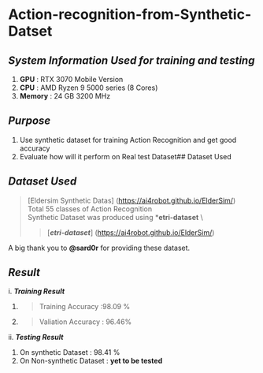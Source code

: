# **Action-recognition-from-Synthetic-Datset**

## ***System Information Used for training and testing***
1. **GPU** : RTX 3070 Mobile Version
2. **CPU** : AMD Ryzen 9 5000 series (8 Cores)
3. **Memory** : 24 GB 3200 MHz




## *Purpose*
1. Use synthetic dataset for training Action Recognition and get good accuracy
2. Evaluate how will it perform on Real test Dataset## Dataset Used


## ***Dataset Used***
> [Eldersim Synthetic Datas] (https://ai4robot.github.io/ElderSim/) \
> Total 55 classes of Action Recognition \
> Synthetic Dataset was produced using ***etri-dataset** \
>>[***etri-dataset***] (https://ai4robot.github.io/ElderSim/)

A big thank you to **@sard0r** for providing these dataset. 




## ***Result***
i. ***Training Result***
  1. > Training Accuracy :98.09 % 
  2. > Valiation Accuracy : 96.46%

ii. ***Testing Result***
  1. On synthetic Dataset : 98.41 %
  2. On Non-synthetic Dataset : **yet to be tested**

